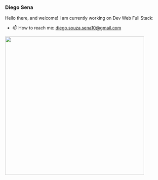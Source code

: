 ### Diego Sena

Hello there, and welcome! I am currently working on Dev Web Full Stack:
- 📫 How to reach me: diego.souza.sena10@gmail.com

<div>
   <!-- <img width="450" align="center" src="https://github-readme-stats.vercel.app/api?username=diegossena&show_icons=true&theme=radical&show_icons=true&count_private=true&hide_border=true" alt="Diego github stats" /> -->
   <img width="450" align="center" src="https://github-readme-stats.vercel.app/api/top-langs/?username=diegossena&layout=compact&theme=radical&hide_border=true&count_private=true&hide=javascript,css,roff,html,hlsl&langs_count=6"/>
</div>
